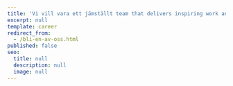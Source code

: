 ```yaml
---
title: 'Vi vill vara ett jämställt team that delivers inspiring work and takes satisfaction from it varje dag, while growing collectively and individually.'
excerpt: null
template: career
redirect_from:
  - /bli-en-av-oss.html
published: false
seo:
  title: null
  description: null
  image: null
---
```

